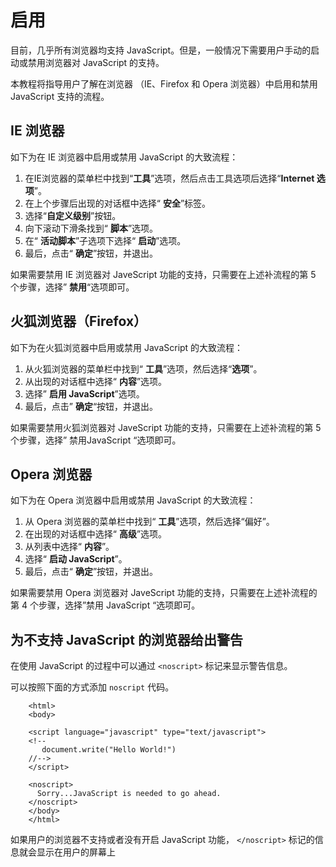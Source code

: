 # 启用

目前，几乎所有浏览器均支持 JavaScript。但是，一般情况下需要用户手动的启动或禁用浏览器对 JavaScript 的支持。

本教程将指导用户了解在浏览器 （IE、Firefox 和 Opera 浏览器）中启用和禁用 JavaScript 支持的流程。  

## IE 浏览器

如下为在 IE 浏览器中启用或禁用 JavaScript 的大致流程：
  
1. 在IE浏览器的菜单栏中找到“**工具**”选项，然后点击工具选项后选择“**Internet 选项**”。  
2. 在上个步骤后出现的对话框中选择“ **安全**”标签。  
3. 选择“**自定义级别**”按钮。  
4. 向下滚动下滑条找到“ **脚本**”选项。  
5. 在“ **活动脚本**”子选项下选择“ **启动**”选项。  
6. 最后，点击“ **确定**”按钮，并退出。
  
如果需要禁用 IE 浏览器对 JaveScript 功能的支持，只需要在上述补流程的第 5 个步骤，选择” **禁用**“选项即可。 
 
## 火狐浏览器（Firefox）

如下为在火狐浏览器中启用或禁用 JavaScript 的大致流程： 
 
1. 从火狐浏览器的菜单栏中找到“ **工具**”选项，然后选择“**选项**”。  
2. 从出现的对话框中选择“ **内容**”选项。  
3. 选择” **启用 JavaScript**”选项。  
4. 最后，点击” **确定**“按钮，并退出。
  
如果需要禁用火狐浏览器对 JaveScript 功能的支持，只需要在上述补流程的第 5 个步骤，选择” 禁用JavaScript “选项即可。  

## Opera 浏览器

如下为在 Opera 浏览器中启用或禁用 JavaScript 的大致流程：
  
1. 从 Opera 浏览器的菜单栏中找到“ **工具**”选项，然后选择“偏好”。  
2. 在出现的对话框中选择“ **高级**”选项。  
3. 从列表中选择“ **内容**”。  
4. 选择“ **启动 JavaScript**”。  
5. 最后，点击“ **确定**”按钮，并退出。

如果需要禁用 Opera 浏览器对 JaveScript 功能的支持，只需要在上述补流程的第 4 个步骤，选择”禁用 JavaScript “选项即可。 
 
## 为不支持 JavaScript 的浏览器给出警告  

在使用 JavaScript 的过程中可以通过 `<noscript>` 标记来显示警告信息。  

可以按照下面的方式添加 `noscript`  代码。  

```
    <html>
    <body>
    
    <script language="javascript" type="text/javascript">
    <!--
       document.write("Hello World!")
    //-->
    </script>
    
    <noscript>
      Sorry...JavaScript is needed to go ahead.
    </noscript>
    </body>
    </html>
```

如果用户的浏览器不支持或者没有开启 JavaScript 功能，
 `</noscript>` 标记的信息就会显示在用户的屏幕上





